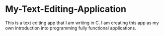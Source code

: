 # My-Text-Editing-Application
This is a text editing app that I am writing in C. I am creating this app as my own introduction into programming fully functional applications.
